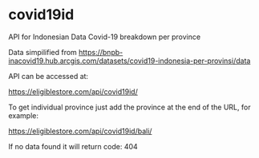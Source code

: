 # covid19id
API for Indonesian Data Covid-19 breakdown per province

Data simpilified from https://bnpb-inacovid19.hub.arcgis.com/datasets/covid19-indonesia-per-provinsi/data

API can be accessed at:

https://eligiblestore.com/api/covid19id/

To get individual province just add the province at the end of the URL, for example:

https://eligiblestore.com/api/covid19id/bali/

If no data found it will return code: 404
